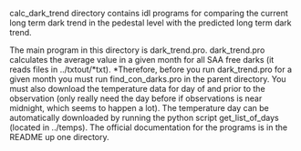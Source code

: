 calc_dark_trend directory contains idl programs for comparing the current long term dark trend in the pedestal level with the predicted long term dark trend.

The main program in this directory is dark_trend.pro.
dark_trend.pro calculates the average value in a given month for all SAA free darks (it reads files in ../txtout/*txt). 
*Therefore, before you run dark_trend.pro for a given month you must run find_con_darks.pro in the parent directory.
You must also download the temperature data for day of and prior to the observation
(only really need the day before if observations is near midnight, which seems to happen a lot).
The temperature day can be automatically downloaded by running the python script get_list_of_days (located in ../temps).
The official documentation for the programs is in the README up one directory.

